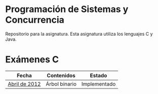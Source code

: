 # Programación de Sistemas y Concurrencia
Repositorio para la asignatura. Esta asignatura utiliza los lenguajes C y Java.

# Exámenes C

| Fecha         | Contenidos    | Estado |
|---------------|---------------|--------|
| [Abril de 2012](https://github.com/Javi-M/Programacion-de-Sistemas-y-Concurrencia/blob/main/Examenes-C/Abril-2012/Abril-2012.c) | Árbol binario | Implementado
